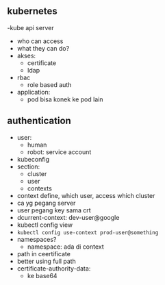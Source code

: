 ## kubernetes
-kube api server
- who can access
- what they can do?
- akses:
    - certificate
    - ldap
- rbac
    - role based auth
- application:
    - pod bisa konek ke pod lain

## authentication
- user:
    - human
    - robot: service account
- kubeconfig
- section:
    - cluster
    - user
    - contexts
- context define, which user, access which cluster
- ca yg pegang server
- user pegang key sama crt
- dcurrent-context: dev-user@google
- kubectl config view
- ```kubectl config use-context prod-user@something```
- namespaces?
    - namespace: ada di context
- path in ceertificate
- better using full path
- certificate-authority-data:
    - ke base64



